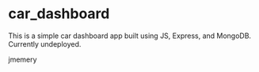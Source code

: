 # car_dashboard
This is a simple car dashboard app built using JS, Express, and MongoDB. Currently undeployed.

jmemery
